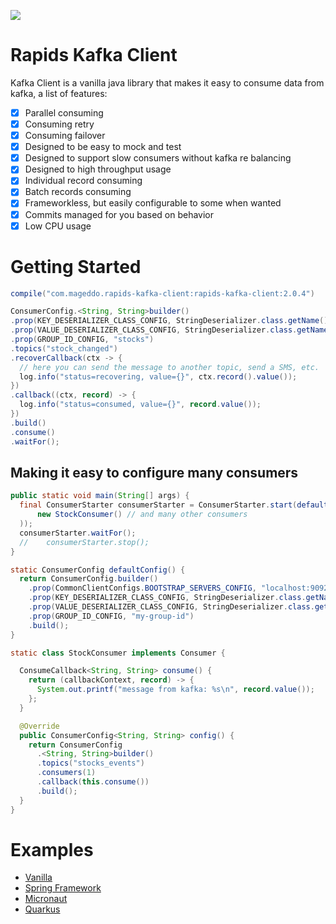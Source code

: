 ![](https://i.imgur.com/QsI0TKc.png)

# Rapids Kafka Client

Kafka Client is a vanilla java library that makes it easy to consume data from kafka,
 a list of features:

* [x] Parallel consuming
* [x] Consuming retry
* [x] Consuming failover
* [x] Designed to be easy to mock and test
* [x] Designed to support slow consumers without kafka re balancing
* [x] Designed to high throughput usage
* [x] Individual record consuming
* [x] Batch records consuming
* [x] Frameworkless, but easily configurable to some when wanted
* [x] Commits managed for you based on behavior
* [x] Low CPU usage 

# Getting Started

```groovy
compile("com.mageddo.rapids-kafka-client:rapids-kafka-client:2.0.4")
```

```java
ConsumerConfig.<String, String>builder()
.prop(KEY_DESERIALIZER_CLASS_CONFIG, StringDeserializer.class.getName())
.prop(VALUE_DESERIALIZER_CLASS_CONFIG, StringDeserializer.class.getName())
.prop(GROUP_ID_CONFIG, "stocks")
.topics("stock_changed")
.recoverCallback(ctx -> {
  // here you can send the message to another topic, send a SMS, etc.
  log.info("status=recovering, value={}", ctx.record().value());
})
.callback((ctx, record) -> {
  log.info("status=consumed, value={}", record.value());
})
.build()
.consume()
.waitFor();
```

## Making it easy to configure many consumers

```java
public static void main(String[] args) {
  final ConsumerStarter consumerStarter = ConsumerStarter.start(defaultConfig(), Arrays.asList(
      new StockConsumer() // and many other consumers
  ));
  consumerStarter.waitFor();
  //    consumerStarter.stop();
}

static ConsumerConfig defaultConfig() {
  return ConsumerConfig.builder()
    .prop(CommonClientConfigs.BOOTSTRAP_SERVERS_CONFIG, "localhost:9092")
    .prop(KEY_DESERIALIZER_CLASS_CONFIG, StringDeserializer.class.getName())
    .prop(VALUE_DESERIALIZER_CLASS_CONFIG, StringDeserializer.class.getName())
    .prop(GROUP_ID_CONFIG, "my-group-id")
    .build();
}

static class StockConsumer implements Consumer {

  ConsumeCallback<String, String> consume() {
    return (callbackContext, record) -> {
      System.out.printf("message from kafka: %s\n", record.value());
    };
  }

  @Override
  public ConsumerConfig<String, String> config() {
    return ConsumerConfig
      .<String, String>builder()
      .topics("stocks_events")
      .consumers(1)
      .callback(this.consume())
      .build();
  }
}
```

# Examples
* [Vanilla][1]
* [Spring Framework][2]
* [Micronaut][3]
* [Quarkus][4]

[1]: https://github.com/mageddo-projects/kafka-client-examples/tree/master/vanilla
[2]: https://github.com/mageddo-projects/kafka-client-examples/tree/master/spring
[3]: https://github.com/mageddo-projects/kafka-client-examples/tree/master/micronaut
[4]: https://github.com/mageddo-projects/kafka-client-examples/tree/master/quarkus
